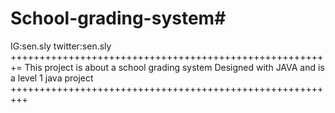 # School-grading-system#



IG:sen.sly
twitter:sen.sly
+++++++++++++++++++++++++++++++++++++++++++++++++++++++=
This project is about a school grading system
Designed with JAVA and is a level 1 java project                    
+++++++++++++++++++++++++++++++++++++++++++++++++++++++++
